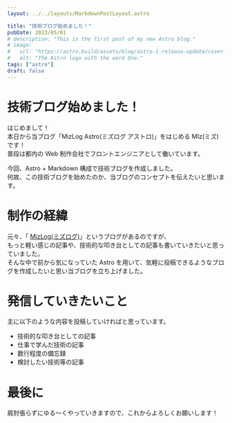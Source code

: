 ```yaml
---
layout: ../../layouts/MarkdownPostLayout.astro

title: "技術ブログ始めました！"
pubDate: 2023/05/01
# description: "This is the first post of my new Astro blog."
# image:
#   url: "https://astro.build/assets/blog/astro-1-release-update/cover.jpeg"
#   alt: "The Astro logo with the word One."
tags: ["astro"]
draft: false
---
```


# 技術ブログ始めました！

はじめまして！  
本日から当ブログ「MizLog Astro(ミズログ アストロ)」をはじめる MIz(ミズ)です！  
普段は都内の Web 制作会社でフロントエンジニアとして働いています。

今回、Astro + Markdown 構成で技術ブログを作成しました。  
何故、この技術ブログを始めたのか、当ブログのコンセプトを伝えたいと思います。

# 制作の経緯

元々、「 <a href="https://mizlog.dev/" target="_blank">MizLog(ミズログ)</a>」というブログがあるのですが、  
もっと軽い感じの記事や、技術的な叩き台としての記事も書いていきたいと思っていました。  
そんな中で前から気になっていた Astro を用いて、気軽に投稿できるようなブログを作成したいと思い当ブログを立ち上げました。

# 発信していきたいこと

主に以下のような内容を投稿していければと思っています。

- 技術的な叩き台としての記事
- 仕事で学んだ技術の記事
- 数行程度の備忘録
- 検討したい技術等の記事

# 最後に

肩肘張らずにゆる〜くやっていきますので、これからよろしくお願いします！
